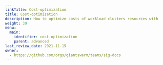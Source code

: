 ```yaml
---
linkTitle: Cost-optimization
title: Cost-optimization
description: How to optimize costs of workload clusters resources with available tools on Giant Swarm  
weight: 30
menu:
  main:
    identifier: cost-optimization
    parent: advanced
last_review_date: 2021-11-15
owner:
  - https://github.com/orgs/giantswarm/teams/sig-docs
---
```

